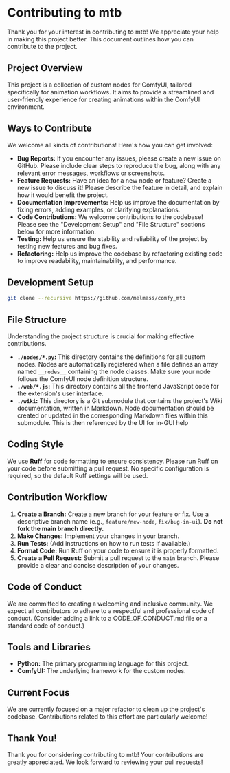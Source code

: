 # Contributing to mtb

Thank you for your interest in contributing to mtb!  We appreciate your help in making this project better.  This document outlines how you can contribute to the project.

## Project Overview

This project is a collection of custom nodes for ComfyUI, tailored specifically for animation workflows. It aims to provide a streamlined and user-friendly experience for creating animations within the ComfyUI environment.

## Ways to Contribute

We welcome all kinds of contributions! Here's how you can get involved:

*   **Bug Reports:**  If you encounter any issues, please create a new issue on GitHub.  Please include clear steps to reproduce the bug, along with any relevant error messages, workflows or screenshots.
*   **Feature Requests:**  Have an idea for a new node or feature?  Create a new issue to discuss it!  Please describe the feature in detail, and explain how it would benefit the project.
*   **Documentation Improvements:**  Help us improve the documentation by fixing errors, adding examples, or clarifying explanations.
*   **Code Contributions:**  We welcome contributions to the codebase!  Please see the "Development Setup" and "File Structure" sections below for more information.
*   **Testing:**  Help us ensure the stability and reliability of the project by testing new features and bug fixes.
*   **Refactoring:**  Help us improve the codebase by refactoring existing code to improve readability, maintainability, and performance.

## Development Setup

```sh
git clone --recursive https://github.com/melmass/comfy_mtb
```

## File Structure

Understanding the project structure is crucial for making effective contributions.

*   **`./nodes/*.py`:** This directory contains the definitions for all custom nodes. Nodes are automatically registered when a file defines an array named `__nodes__` containing the node classes.  Make sure your node follows the ComfyUI node definition structure.
*   **`./web/*.js`:** This directory contains all the frontend JavaScript code for the extension's user interface.
*   **`./wiki`:** This directory is a Git submodule that contains the project's Wiki documentation, written in Markdown.  Node documentation should be created or updated in the corresponding Markdown files within this submodule. This is then referenced by the UI for in-GUI help

## Coding Style

We use **Ruff** for code formatting to ensure consistency.  Please run Ruff on your code before submitting a pull request.  No specific configuration is required, so the default Ruff settings will be used.

## Contribution Workflow

1.  **Create a Branch:** Create a new branch for your feature or fix.  Use a descriptive branch name (e.g., `feature/new-node`, `fix/bug-in-ui`). **Do not fork the main branch directly.**
2.  **Make Changes:** Implement your changes in your branch.
3.  **Run Tests:** (Add instructions on how to run tests if available.)
4.  **Format Code:** Run Ruff on your code to ensure it is properly formatted.
5.  **Create a Pull Request:** Submit a pull request to the `main` branch.  Please provide a clear and concise description of your changes.

## Code of Conduct

We are committed to creating a welcoming and inclusive community.  We expect all contributors to adhere to a respectful and professional code of conduct. (Consider adding a link to a CODE_OF_CONDUCT.md file or a standard code of conduct.)

## Tools and Libraries

*   **Python:** The primary programming language for this project.
*   **ComfyUI:** The underlying framework for the custom nodes.

## Current Focus

We are currently focused on a major refactor to clean up the project's codebase. Contributions related to this effort are particularly welcome!

## Thank You!

Thank you for considering contributing to mtb! Your contributions are greatly appreciated.  We look forward to reviewing your pull requests!

